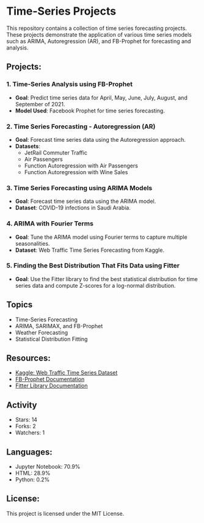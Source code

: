 # Time-Series Projects

This repository contains a collection of time series forecasting projects. These projects demonstrate the application of various time series models such as ARIMA, Autoregression (AR), and FB-Prophet for forecasting and analysis.

## Projects:

### 1. Time-Series Analysis using FB-Prophet
- **Goal**: Predict time series data for April, May, June, July, August, and September of 2021.
- **Model Used**: Facebook Prophet for time series forecasting.

### 2. Time Series Forecasting - Autoregression (AR)
- **Goal**: Forecast time series data using the Autoregression approach. 
- **Datasets**: 
  - JetRail Commuter Traffic
  - Air Passengers
  - Function Autoregression with Air Passengers
  - Function Autoregression with Wine Sales

### 3. Time Series Forecasting using ARIMA Models
- **Goal**: Forecast time series data using the ARIMA model.
- **Dataset**: COVID-19 infections in Saudi Arabia.

### 4. ARIMA with Fourier Terms
- **Goal**: Tune the ARIMA model using Fourier terms to capture multiple seasonalities.
- **Dataset**: Web Traffic Time Series Forecasting from Kaggle.

### 5. Finding the Best Distribution That Fits Data using Fitter
- **Goal**: Use the Fitter library to find the best statistical distribution for time series data and compute Z-scores for a log-normal distribution.

## Topics
- Time-Series Forecasting
- ARIMA, SARIMAX, and FB-Prophet
- Weather Forecasting
- Statistical Distribution Fitting

## Resources:
- [Kaggle: Web Traffic Time Series Dataset](https://www.kaggle.com/datasets)
- [FB-Prophet Documentation](https://facebook.github.io/prophet/)
- [Fitter Library Documentation](https://github.com/Tobias-Fischer/fitter)

## Activity
- Stars: 14
- Forks: 2
- Watchers: 1

## Languages:
- Jupyter Notebook: 70.9%
- HTML: 28.9%
- Python: 0.2%

## License:
This project is licensed under the MIT License.
